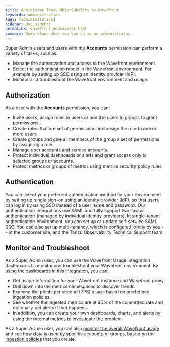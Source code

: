 ```yaml
---
title: Administer Tanzu Observability by Wavefront
keywords: administration
tags: [administration]
sidebar: doc_sidebar
permalink: wavefront_administer.html
summary: Understand what you can do as an administrator.
---
```


Super Admin users and users with the **Accounts** permission can perform a variety of tasks, such as:

* Manage the authorization and access to the Wavefront environment.
* Select the authentication model in the Wavefront environment. For example by setting up SSO using an identity provider (IdP).
* Monitor and troubleshoot the Wavefront environment and usage.

## Authorization

As a user with the **Accounts** permission, you can:

* Invite users, assign roles to users or add the users to groups to grant permissions. 
* Create roles that are set of permissions and assign the role to one or more users.
* Create groups and give all members of the group a set of permissions by assigning a role.
* Manage user accounts and service accounts.
* Protect individual dashboards or alerts and grant access only to selected groups or accounts.
* Protect metrics or groups of metrics using metrics security policy rules.


## Authentication

You can select your preferred authentication method for your environment by setting up single sign-on using an identity provider (IdP), so that users can log in by using SSO instead of a user name and password. Our authentication integrations use SAML and fully support two-factor authentication (managed by individual identity providers).  In single-tenant authentication environment, you can set up or update self-service SAML SSO. You can also set up multi-tenancy, which is configured jointly by you -- at the customer site, and the Tanzu Observability Technical Support team. 

## Monitor and Troubleshoot

As a Super Admin user, you can use the Wavefront Usage integration dashboards to monitor and troubleshoot your Wavefront environment. By using the dashboards in this integration, you can:

* Get usage information for your Wavefront instance and Wavefront proxy.
* Drill down into the metrics namespaces to discover trends.
* Examine the points per second (PPS) usage based on predefined ingestion policies.
* See whether the ingested metrics are at 95% of the committed rate and optionally get alerts if that happens.
* In addition, you can create your own dashboards, charts, and alerts by using the internal metrics to investigate the problem.

As a Super Admin user, you can also [monitor the overall Wavefront usage](examine_usage.html) and see how data is used by specific accounts or groups, based on the [ingestion policies](ingestion_policies.html) that you create.
